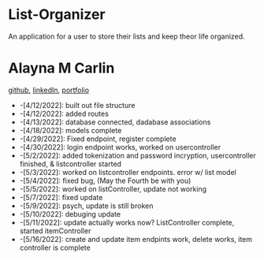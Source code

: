 # List-Organizer

An application for a user to store their lists and keep theor life organized.

# Alayna M Carlin
[github](https://github.com/AlaynaCarlin), [linkedIn](https://www.linkedin.com/in/alayna-carlin-865326221/), [portfolio](https://alaynacarlin.github.io/
)

* -[4/12/2022]: built out file structure
* -[4/12/2022]: added routes
* -[4/13/2022]: database connected, dadabase associations 
* -[4/18/2022]: models complete
* -[4/29/2022]: Fixed endpoint, register complete
* -[4/30/2022]: login endpoint works, worked on usercontroller
* -[5/2/2022]: added tokenization and password incryption, usercontroller finished, & listcontroller started
* -[5/3/2022]: worked on listcontroller endpoints. error w/ list model
* -[5/4/2022]: fixed bug, (May the Fourth be with you)
* -[5/5/2022]: worked on listController, update not working
* -[5/7/2022]: fixed update
* -[5/9/2022]: psych, update is still broken
* -[5/10/2022]: debuging update
* -[5/11/2022]: update actually works now? ListController complete, started itemController
* -[5/16/2022]: create and update item endpints work, delete works, item controller is complete
